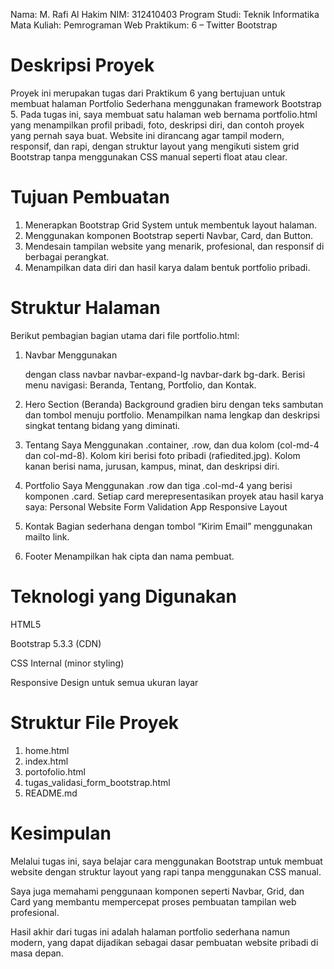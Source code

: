 Nama: M. Rafi Al Hakim
NIM: 312410403
Program Studi: Teknik Informatika
Mata Kuliah: Pemrograman Web
Praktikum: 6 – Twitter Bootstrap

# Deskripsi Proyek

Proyek ini merupakan tugas dari Praktikum 6 yang bertujuan untuk membuat halaman Portfolio Sederhana menggunakan framework Bootstrap 5. Pada tugas ini, saya membuat satu halaman web bernama portfolio.html yang menampilkan profil pribadi, foto, deskripsi diri, dan contoh proyek yang pernah saya buat. Website ini dirancang agar tampil modern, responsif, dan rapi, dengan struktur layout yang mengikuti sistem grid Bootstrap tanpa menggunakan CSS manual seperti float atau clear.

# Tujuan Pembuatan

1. Menerapkan Bootstrap Grid System untuk membentuk layout halaman.
2. Menggunakan komponen Bootstrap seperti Navbar, Card, dan Button.
3. Mendesain tampilan website yang menarik, profesional, dan responsif di berbagai perangkat.
4. Menampilkan data diri dan hasil karya dalam bentuk portfolio pribadi.

# Struktur Halaman

Berikut pembagian bagian utama dari file portfolio.html:

1. Navbar
Menggunakan <nav> dengan class navbar navbar-expand-lg navbar-dark bg-dark.
Berisi menu navigasi: Beranda, Tentang, Portfolio, dan Kontak.

2. Hero Section (Beranda)
Background gradien biru dengan teks sambutan dan tombol menuju portfolio.
Menampilkan nama lengkap dan deskripsi singkat tentang bidang yang diminati.

3. Tentang Saya
Menggunakan .container, .row, dan dua kolom (col-md-4 dan col-md-8).
Kolom kiri berisi foto pribadi (rafiedited.jpg).
Kolom kanan berisi nama, jurusan, kampus, minat, dan deskripsi diri. 

4. Portfolio Saya Menggunakan .row dan tiga .col-md-4 yang berisi komponen .card. Setiap card merepresentasikan proyek atau hasil karya saya: Personal Website Form Validation App Responsive Layout

5. Kontak 
Bagian sederhana dengan tombol “Kirim Email” menggunakan mailto link. 

6. Footer 
Menampilkan hak cipta dan nama pembuat.

# Teknologi yang Digunakan

HTML5

Bootstrap 5.3.3 (CDN)

CSS Internal (minor styling)

Responsive Design untuk semua ukuran layar

# Struktur File Proyek

1. home.html
2. index.html
3. portofolio.html
4. tugas_validasi_form_bootstrap.html
5. README.md

# Kesimpulan

Melalui tugas ini, saya belajar cara menggunakan Bootstrap untuk membuat website dengan struktur layout yang rapi tanpa menggunakan CSS manual.

Saya juga memahami penggunaan komponen seperti Navbar, Grid, dan Card yang membantu mempercepat proses pembuatan tampilan web profesional.

Hasil akhir dari tugas ini adalah halaman portfolio sederhana namun modern, yang dapat dijadikan sebagai dasar pembuatan website pribadi di masa depan.
